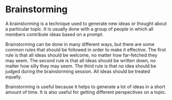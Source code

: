 # Brainstorming

A brainstorming is a technique used to generate new ideas or thought about a particular topic. It is usually done with a group of people in which all members contribute ideas based on a prompt.

Brainstorming can be done in many different ways, but there are some common rules that should be followed in order to make it effective. The first rule is that all ideas should be welcome, no matter how far-fetched they may seem. The second rule is that all ideas should be written down, no matter how silly they may seem. The third rule is that no idea should be judged during the brainstorming session. All ideas should be treated equally.

Brainstorming is useful because it helps to generate a lot of ideas in a short amount of time. It is also useful for getting different perspectives on a topic.
